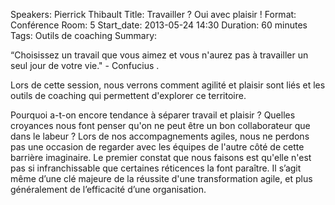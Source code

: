 Speakers: Pierrick Thibault
Title: Travailler ? Oui avec plaisir !
Format: Conférence
Room: 5
Start_date: 2013-05-24 14:30
Duration: 60 minutes
Tags: Outils de coaching
Summary:

“Choisissez un travail que vous aimez et vous n'aurez pas à travailler un seul jour de votre vie." - Confucius . 

Lors de cette session, nous verrons comment agilité et plaisir sont liés et les outils de coaching qui permettent d'explorer ce territoire. 

Pourquoi a-t-on encore tendance à séparer travail et plaisir ?
Quelles croyances nous font penser qu'on ne peut être un bon collaborateur que dans le labeur ?
Lors de nos accompagnements agiles, nous ne perdons pas une occasion de regarder avec les équipes de l'autre côté de cette barrière imaginaire.
Le premier constat que nous faisons est qu'elle n'est pas si infranchissable que certaines réticences la font paraître.
Il s’agit même d’une clé majeure de la réussite d'une transformation agile, et plus généralement de l’efficacité d’une organisation.
